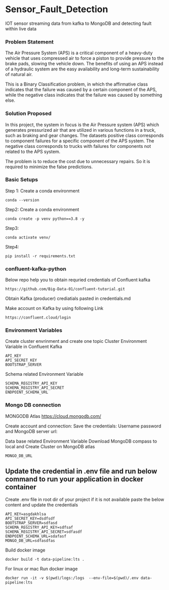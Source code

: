 # Sensor_Fault_Detection
IOT sensor streaming data from kafka to MongoDB and detecting fault within live data

### Problem Statement
The Air Pressure System (APS) is a critical component of a heavy-duty vehicle that uses compressed air to force a piston to provide pressure to the brake pads, slowing the vehicle down. The benefits of using an APS instead of a hydraulic system are the easy availability and long-term sustainability of natural air.

This is a Binary Classification problem, in which the affirmative class indicates that the failure was caused by a certain component of the APS, while the negative class
indicates that the failure was caused by something else.

### Solution Proposed 
In this project, the system in focus is the Air Pressure system (APS) which generates pressurized air that are utilized in various functions in a truck, such as braking and gear changes. The datasets positive class corresponds to component failures for a specific component of the APS system. The negative class corresponds to trucks with failures for components not related to the APS system.

The problem is to reduce the cost due to unnecessary repairs. So it is required to minimize the false predictions.

### Basic Setups

Step 1: Create a conda environment
```
conda --version
```

Step2: Create  a conda environment
```
conda create -p venv python==3.8 -y
```

Step3:
```
conda activate venv/
```
Step4:
```
pip install -r requirements.txt
```


### confluent-kafka-python

Below repo help you to obtain requried credentials of Confluent kafka
```
https://github.com/Big-Data-01/confluent-tutorial.git
```
Obtain Kafka (producer) crediatials pasted in credentials.md


Make account on Kafka by using following Link
```
https://confluent.cloud/login
```


### Environment Variables

Create cluster envrinment and create one topic
Cluster Environment Variable in Confluent Kafka
```
API_KEY
API_SECRET_KEY
BOOTSTRAP_SERVER
```
Schema related Environment Variable
```
SCHEMA_REGISTRY_API_KEY
SCHEMA_REGISTRY_API_SECRET
ENDPOINT_SCHEMA_URL
```



### Mongo DB connection

MONGODB Atlas
https://cloud.mongodb.com/

Create account and connection:
Save the credentials:
Username
password
and MongoDB server url:

Data base related Environment Variable
Download MongoDB compass to local and Create Cluster on MongoDB atlas

```
MONGO_DB_URL
```




## Update the credential in .env file and run below command to run your application in docker container


Create .env file in root dir of your project if it is not available
paste the below content and update the credentials
```
API_KEY=asgdakhlsa
API_SECRET_KEY=dsdfsdf
BOOTSTRAP_SERVER=sdfasd
SCHEMA_REGISTRY_API_KEY=sdfsaf
SCHEMA_REGISTRY_API_SECRET=sdfasdf
ENDPOINT_SCHEMA_URL=sdafasf
MONGO_DB_URL=sdfasdfas
```

Build docker image
```
docker build -t data-pipeline:lts .
```

For linux or mac
Run docker image
```
docker run -it -v $(pwd)/logs:/logs  --env-file=$(pwd)/.env data-pipeline:lts
```


